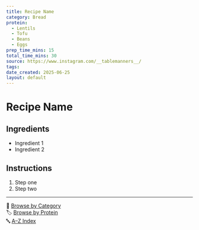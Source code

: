 ```yaml
---
title: Recipe Name
category: Bread
protein:
  - Lentils
  - Tofu
  - Beans
  - Eggs
prep_time_mins: 15
total_time_mins: 30
source: https://www.instagram.com/__tablemanners__/
tags: 
date_created: 2025-06-25
layout: default
---
```


# Recipe Name

## Ingredients

- Ingredient 1
- Ingredient 2

## Instructions

1. Step one
2. Step two


---

📁 [Browse by Category](../indexes/categories.md)  
🏷️ [Browse by Protein](../indexes/protein.md)  
🔤 [A–Z Index](../indexes/alphabet.md)
